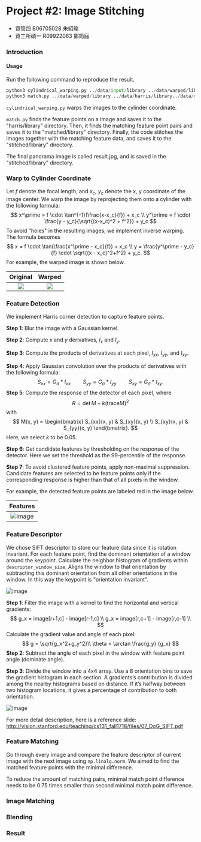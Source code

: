 # Project #2: Image Stitching

- 資管四 B06705028 朱紹瑜
- 資工所碩一 R09922063 鄭筠庭

### Introduction

#### Usage

Run the following command to reproduce the result.

```python
python3 cylindrical_warping.py ../data/input/library ../data/warped/library
python3 match.py ../data/warped/library ../data/harris/library../data/matched/parrington ../data/stitched/library
```

`cylindrical_warping.py` warps the images to the cylinder coordinate.

`match.py` finds the feature points on a image and saves it to the "harris/library" directory. Then, it finds the matching feature point pairs and saves it to the "matched/library" directory. Finally, the code stitches the images together with the matching feature data, and saves it to the "stitched/library" directory.  

The final panorama image is called result.jpg, and is saved in the "stitched/library" directory.

### Warp to Cylinder Coordinate

Let $f$ denote the focal length, and $x_c$, $y_c$ denote the x, y coordinate of the image center. We warp the image by reprojecting them onto a cylinder with the following formula:
$$
x^\prime = f \cdot \tan^{-1}(\frac{x-x_c}{f}) + x_c \\
y^\prime = f \cdot \frac{y - y_c}{\sqrt{(x-x_c)^2 + f^2}} + y_c
$$
To avoid "holes" in the resulting images, we implement inverse warping. The formula becomes
$$
x = f \cdot \tan(\frac{x^\prime - x_c}{f}) + x_c \\
y = \frac{y^\prime - y_c}{f} \cdot \sqrt{(x - x_c)^2+f^2} + y_c.
$$
For example, the warped image is shown below.

|               Original               |                Warped                |
| :----------------------------------: | :----------------------------------: |
| ![](https://i.imgur.com/pFcVdck.jpg) | ![](https://i.imgur.com/MBmhiSG.jpg) |

### Feature Detection

We implement Harris corner detection to capture feature points.

**Step 1**: Blur the image with a Gaussian kernel.

**Step 2**: Compute $x$ and $y$ derivatives, $I_x$ and $I_y$.

**Step 3**: Compute the products of derivatives at each pixel, $I_{xx}$, $I_{yy}$, and $I_{xy}$.

**Step 4**: Apply Gaussian convolution over the products of derivatives with the following formula:
$$
S_{xx} = G_\sigma * I_{xx} \quad \quad S_{yy} = G_\sigma * I_{yy} \quad \quad S_{xy} = G_\sigma * I_{xy}.
$$
**Step 5**: Compute the response of the detector of each pixel, where
$$
R = \det M - k(\text{trace} M)^2
$$
with
$$
M(x, y) = 
\begin{bmatrix}
	S_{xx}(x, y) & S_{xy}(x, y) \\
	S_{xy}(x, y) & S_{yy}(x, y)
\end{bmatrix}.
$$
Here, we select $k$ to be $0.05$.

**Step 6**:  Get candidate features by thresholding on the response of the detector. Here we set the threshold as the 99-percentile of the response.

**Step 7**: To avoid clustered feature points, apply non-maximal suppression. Candidate features are selected to be feature points only if the corresponding response is higher than that of all pixels in the window.

For example, the detected feature points are labeled red in the image below.

|                 Features                  |
| :---------------------------------------: |
| ![image](https://i.imgur.com/kgxQHSm.jpg) |

### Feature Descriptor

We chose SIFT descriptor to store our feature data since it is rotation invariant. For each feature point, find the dominant orientation of a window around the keypoint. Calculate the neighbor histogram of gradients within `descriptor_window_size`. Aligns the window to that orientation by subtracting this dominant orientation from all other orientations in the window. In this way the keypoint is "orientation invariant".

![image](https://i.imgur.com/FsN8rAX.png)

**Step 1**: Filter the image with a kernel to find the horizontal and vertical gradients:
$$
g_x = image[r+1,c] - image[r-1,c] \\
g_x = image[r,c+1] - image[r,c-1] \\
$$
Calculate the gradient value and angle of each pixel:
$$
g = \sqrt{g_x^2+g_y^2}\\
\theta = \arctan \frac{g_y} {g_x}
$$
**Step 2**: Subtract the angle of each pixel in the window with feature point angle (dominate angle).

**Step 3**: Divide the window into a 4x4 array. Use a 8 orientation bins to save the gradient histogram in each section. A gradients’s contribution is divided among the nearby histograms based on distance. If 
it’s halfway between two histogram locations, it gives a percentage of contribution to both orientation.

![image](https://i.imgur.com/6IHVcr4.png)

For more detail description, here is a reference slide: http://vision.stanford.edu/teaching/cs131_fall1718/files/07_DoG_SIFT.pdf



### Feature Matching

Go through every image and compare the feature descriptor of current image with the next image using `np.linalg.norm`.  We aimed to find the matched feature points with the minimal difference.

To reduce the amount of matching pairs, minimal match point difference needs to be 0.75 times smaller than second minimal match point difference.

### Image Matching

### Blending

### Result